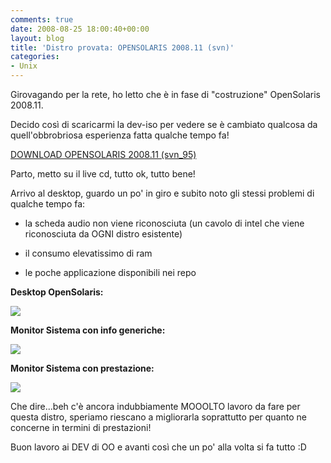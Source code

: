 ```yaml
---
comments: true
date: 2008-08-25 18:00:40+00:00
layout: blog
title: 'Distro provata: OPENSOLARIS 2008.11 (svn)'
categories:
- Unix
---
```


Girovagando per la rete, ho letto che è in fase di "costruzione" OpenSolaris 2008.11.

Decido così di scaricarmi la dev-iso per vedere se è cambiato qualcosa da quell'obbrobriosa esperienza fatta qualche tempo fa!

[DOWNLOAD OPENSOLARIS 2008.11 (svn_95)](http://genunix.org/distributions/indiana/osol-0811-95-global.iso)

Parto, metto su il live cd, tutto ok, tutto bene!

Arrivo al desktop, guardo un po' in giro e subito noto gli stessi problemi di qualche tempo fa:



	
  * la scheda audio non viene riconosciuta (un cavolo di intel che viene riconosciuta da OGNI distro esistente)

	
  * il consumo elevatissimo di ram

	
  * le poche applicazione disponibili nei repo


**Desktop OpenSolaris:**

[![](http://www.allfreeportal.com/imghost/thumbs/229333Schermata-3.png)](http://www.allfreeportal.com/imghost/viewer.php?id=229333Schermata-3.png)

**Monitor Sistema con info generiche:**

[![](http://www.allfreeportal.com/imghost/thumbs/363101Schermata-1.png)](http://www.allfreeportal.com/imghost/viewer.php?id=363101Schermata-1.png)

**Monitor Sistema con prestazione:**

[![](http://www.allfreeportal.com/imghost/thumbs/489617Schermata.png)](http://www.allfreeportal.com/imghost/viewer.php?id=489617Schermata.png)

Che dire...beh c'è ancora indubbiamente MOOOLTO lavoro da fare per questa distro, speriamo riescano a migliorarla soprattutto per quanto ne concerne in termini di prestazioni!

Buon lavoro ai DEV di OO e avanti così che un po' alla volta si fa tutto :D
